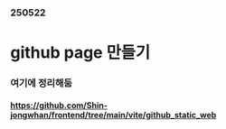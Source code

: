 ### 250522
# github page 만들기
### 여기에 정리해둠
#### https://github.com/Shin-jongwhan/frontend/tree/main/vite/github_static_web
